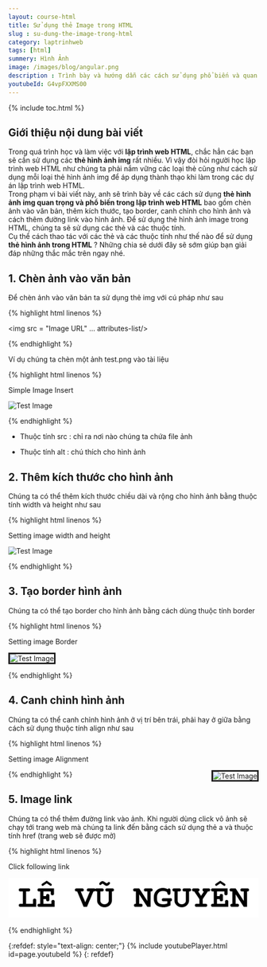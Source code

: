 ```yaml
---
layout: course-html
title: Sử dụng thẻ Image trong HTML   
slug : su-dung-the-image-trong-html
category: laptrinhweb
tags: [html]
summery: Hình Ảnh   
image: /images/blog/angular.png
description : Trình bày và hướng dẫn các cách sử dụng phổ biến và quan trọng của thẻ hình ảnh img trong lập trình web HTML bao gồm chèn ảnh vào văn bản, thêm kích thước, tạo border, canh chỉnh cho hình ảnh và cách thêm đường link vào hình ảnh. Để sử dụng thẻ hình ảnh image trong HTML, chúng ta sẽ sử dụng các thẻ và các thuộc tính như thẻ img, thẻ a, thuộc tính src, alt, width, height, border, align, href.
youtubeId: G4vpFXXMS00
---
```


{% include toc.html %}

## **Giới thiệu nội dung bài viết**

Trong quá trình học và làm việc với <b>lập trình web HTML</b>,  chắc hẳn các bạn sẽ cần sử dụng các <b>thẻ hình ảnh img</b> rất nhiều. Vì vậy đòi hỏi người học lập trình web HTML như chúng ta phải nắm vững các loại thẻ cũng như cách sử dụng mỗi loại thẻ hình ảnh img để áp dụng thành thạo khi làm trong các dự án lập trình web HTML.
<br>
Trong phạm vi bài viết này, anh sẽ trình bày về các cách sử dụng <b>thẻ hình ảnh img quan trọng và phổ biến trong lập trình web HTML</b> bao gồm chèn ảnh vào văn bản, thêm kích thước, tạo border, canh chỉnh cho hình ảnh và cách thêm đường link vào hình ảnh. Để sử dụng thẻ hình ảnh image trong HTML, chúng ta sẽ sử dụng các thẻ và các thuộc tính.
<br>
Cụ thể cách thao tác với các thẻ và các thuộc tính như thế nào để sử dụng <b>thẻ hình ảnh trong HTML</b> ? Những chia sẻ dưới đây sẽ sớm giúp bạn giải đáp những thắc mắc trên ngay nhé.


## **1. Chèn ảnh vào văn bản**

Để chèn ảnh vào văn bản ta sử dụng thẻ img với cú pháp như sau

{% highlight html linenos %}

<img src = "Image URL" ... attributes-list/>

{% endhighlight %} 

Ví dụ chúng ta chèn một ảnh test.png vào tài liệu 

{% highlight html linenos %}

<!DOCTYPE html>
<html>

   <head>
      <title>Using Image in Webpage</title>
   </head>
   
   <body>
      <p>Simple Image Insert</p>
      <img src = "/html/images/test.png" alt = "Test Image" />
   </body>
   
</html>

{% endhighlight %} 

- Thuộc tính src : chỉ ra nơi nào chúng ta chứa file ảnh

- Thuộc tính alt : chú thích cho hình ảnh

## **2. Thêm kích thước cho hình ảnh**

Chúng ta có thể thêm kích thước chiều dài và rộng cho hình ảnh bằng thuộc tính width và height như sau

{% highlight html linenos %}

<!DOCTYPE html>

<html>

   <head>
      <title>Set Image Width and Height</title>
   </head>
   
   <body>
      <p>Setting image width and height</p>
      <img src = "/html/images/test.png" alt = "Test Image" width = "150" height = "100"/>
   </body>
   
</html>

{% endhighlight %}

## **3. Tạo border hình ảnh**

Chúng ta có thể tạo border cho hình ảnh bằng cách dùng thuộc tính border


{% highlight html linenos %}

<!DOCTYPE html>

<html>

   <head>
      <title>Set Image Border</title>
   </head>
   
   <body>
      <p>Setting image Border</p>
      <img src = "/html/images/test.png" alt = "Test Image" border = "3"/>
   </body>
   
</html>

{% endhighlight %}

## **4. Canh chỉnh hình ảnh**

Chúng ta có thể canh chỉnh hình ảnh ở vị trí bên trái, phải hay ở giữa bằng cách sử dụng thuộc tính align như sau

{% highlight html linenos %}

<!DOCTYPE html>
<html>

   <head>
      <title>Set Image Alignment</title>
   </head>
   
   <body>
      <p>Setting image Alignment</p>
      <img src = "/html/images/test.png" alt = "Test Image" border = "3" align = "right"/>
   </body>
   
</html>

{% endhighlight %}

## **5. Image link**

Chúng ta có thể thêm đường link vào ảnh. Khi người dùng click vô ảnh sẽ chạy tới trang web mà chúng ta link đến bằng cách sử dụng thẻ a và thuộc tính href (trang web sẽ được mở)

{% highlight html linenos %}

<!DOCTYPE html>
<html>

   <head>
      <title>Image Hyperlink Example</title>
   </head>
   
   <body>
      <p>Click following link</p>
      <a href = "https://levunguyen.com" target = "_self"> 
         <img src = "/images/logo.png" alt = "Tutorials Point" border = "0"/> 
      </a>
   </body>
   
</html>

{% endhighlight %}


{:refdef: style="text-align: center;"}
{% include youtubePlayer.html id=page.youtubeId %}
{: refdef}


















